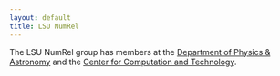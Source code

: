 ```yaml
---
layout: default
title: LSU NumRel
---
```

The LSU NumRel group has members at the [Department of Physics &
Astronomy](http://relativity.phys.lsu.edu/) and the [Center for
Computation and
Technology](https://www.cct.lsu.edu/focus-areas/coast-cosmos/astrophysics).
